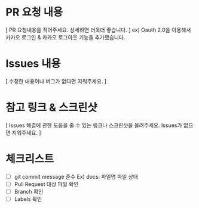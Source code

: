 # PR 요청 내용

[ PR 요청내용을 적어주세요. 상세하면 더욱더 좋습니다. ]
ex) Oauth 2.0을 이용해서 카카오 로그인 & 카카오 로그아웃 기능을 추가했습니다.

# Issues 내용

[ 수정한 내용이나 버그가 없다면 지워주세요. ]

# 참고 링크 & 스크린샷

[ Issues 해결에 관한 도움을 줄 수 있는 링크나 스크린샷을 올려주세요. Issues가 없으면 지워주세요. ]

# 체크리스트

- [ ] git commit message 준수
      Ex) docs: 파일명 파일 상태
- [ ] Pull Request 대상 파일 확인
- [ ] Branch 확인
- [ ] Labels 확인
